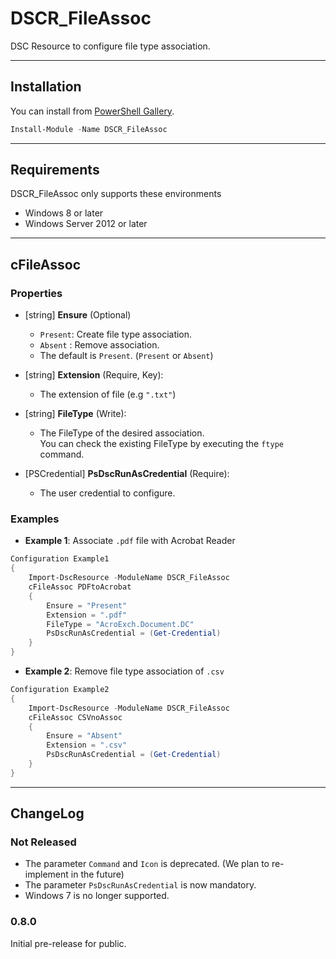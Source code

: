 # DSCR_FileAssoc

DSC Resource to configure file type association.

----
## Installation
You can install from [PowerShell Gallery](https://www.powershellgallery.com/packages/DSCR_FileAssoc/).
```Powershell
Install-Module -Name DSCR_FileAssoc
```

----
## Requirements
DSCR_FileAssoc only supports these environments

+ Windows 8 or later
+ Windows Server 2012 or later

----
## **cFileAssoc**

### Properties
+ [string] **Ensure** (Optional)
    + `Present`: Create file type association.
    + `Absent` : Remove association.
    + The default is `Present`. (`Present` or `Absent`)

+ [string] **Extension** (Require, Key):
    + The extension of file (e.g `".txt"`)

+ [string] **FileType** (Write):
    + The FileType of the desired association.  
    You can check the existing FileType by executing the `ftype` command.

+ [PSCredential] **PsDscRunAsCredential** (Require):
    + The user credential to configure.


### Examples
+ **Example 1**: Associate `.pdf` file with Acrobat Reader
```Powershell
Configuration Example1
{
    Import-DscResource -ModuleName DSCR_FileAssoc
    cFileAssoc PDFtoAcrobat
    {
        Ensure = "Present"
        Extension = ".pdf"
        FileType = "AcroExch.Document.DC"
        PsDscRunAsCredential = (Get-Credential)
    }
}
```

+ **Example 2**: Remove file type association of `.csv`
```Powershell
Configuration Example2
{
    Import-DscResource -ModuleName DSCR_FileAssoc
    cFileAssoc CSVnoAssoc
    {
        Ensure = "Absent"
        Extension = ".csv"
        PsDscRunAsCredential = (Get-Credential)
    }
}
```

----
## ChangeLog
### Not Released
+ The parameter `Command` and `Icon` is deprecated. (We plan to re-implement in the future)
+ The parameter `PsDscRunAsCredential` is now mandatory.
+ Windows 7 is no longer supported.

### 0.8.0
Initial pre-release for public.
